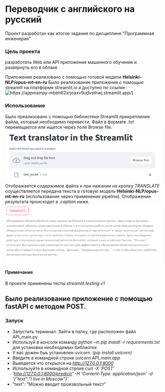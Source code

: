# Переводчик с английского на русский

Проект разработан как итогое задание по дисциплине "Программная инженерия"

### Цель проекта 

разработать Web или API приложение машинного обучения и развернуть его в облаке

Приложение реализовано с помощью готовой модели **Helsinki-NLP/opus-mt-en-ru**
Было реализование приложение с помощью streamlit на платформе streamlit.io  и доступно по ссылке : ![ https://appmainpy-mbbh62xrjoaxv9udvsthwj.streamlit.app/)](https://appmainpy-mbbh62xrjoaxv9udvsthwj.streamlit.app/)

### Использование

Было преализовано с помощью библиотеки Streamlit прикрепление файла, который необходимо перевести. Файл в формате *.txt* перемещается или ищется через поле Browse file.
![Browse file](https://github.com/Acederys/ml_program_ingeneer/blob/master/image_readme/%D0%9A%D0%BE%D0%BF%D0%B8%D1%8F%202023-10-30_11-45-50.png)
Отображается содержимое файла и при нажании на кропку *TRANSLATE* осуществляется передача текста в готовую модель **Helsinki-NLP/opus-mt-en-ru** (использование через применение pipeline). Отображение результата происходит в *.caption* ниже.
![Перевод](https://github.com/Acederys/ml_program_ingeneer/blob/master/image_readme/2023-10-30_11-46-08.png)

#### Примечание

В проекте применены тесты *streamlit.testing.v1*

## Было реализование приложение с помощью fastAPI с методом POST.

### Запуск
- Запустить терминал. Зайти в папку, где расположен файл API_main.py
- Используй в консоли команду python *-m pip install -r requirements.txt* для установки необходимых библиотек
- У вас дожен быь установлен uvicorn. *(pip install uvicorn)*
- Введите в командной строке *uvicorn API_main:app*
- Выведется что открылся на *http://127.0.0.1:8000*
- Используйте в командной строке *curl -X 'POST' 'http://127.0.0.1:8000/predict/' -H 'Content-Type: application/json' -d '{"text":"I live in Moscow"}'*
- "text": "Можно вводит произвольный текст"
